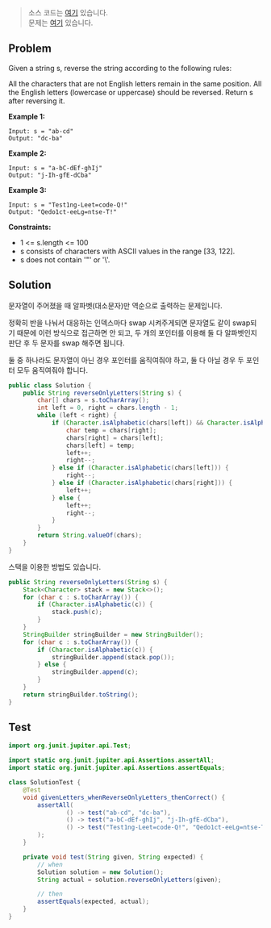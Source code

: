 > 소스 코드는 [여기](https://github.com/lcalmsky/leetcode/blob/master/src/main/java/io/lcalmsky/leetcode/reverse_only_letters/Solution.java) 있습니다.  
> 문제는 [여기](https://leetcode.com/explore/challenge/card/september-leetcoding-challenge-2021/637/week-2-september-8th-september-14th/3974/) 있습니다.

## Problem

Given a string s, reverse the string according to the following rules:

All the characters that are not English letters remain in the same position.
All the English letters (lowercase or uppercase) should be reversed.
Return s after reversing it.

**Example 1:**

```
Input: s = "ab-cd"
Output: "dc-ba"
```

**Example 2:**

```
Input: s = "a-bC-dEf-ghIj"
Output: "j-Ih-gfE-dCba"
```

**Example 3:**

```
Input: s = "Test1ng-Leet=code-Q!"
Output: "Qedo1ct-eeLg=ntse-T!"
```

**Constraints:**

* 1 <= s.length <= 100
* s consists of characters with ASCII values in the range [33, 122].
* s does not contain '\"' or '\\'.

## Solution

문자열이 주어졌을 때 알파벳(대소문자)만 역순으로 출력하는 문제입니다.

정확히 반을 나눠서 대응하는 인덱스마다 swap 시켜주게되면 문자열도 같이 swap되기 때문에 이런 방식으로 접근하면 안 되고, 두 개의 포인터를 이용해 둘 다 알파벳인지 판단 후 두 문자를 swap 해주면 됩니다.

둘 중 하나라도 문자열이 아닌 경우 포인터를 움직여줘야 하고, 둘 다 아닐 경우 두 포인터 모두 움직여줘야 합니다.

```java
public class Solution {
    public String reverseOnlyLetters(String s) {
        char[] chars = s.toCharArray();
        int left = 0, right = chars.length - 1;
        while (left < right) {
            if (Character.isAlphabetic(chars[left]) && Character.isAlphabetic(chars[right])) {
                char temp = chars[right];
                chars[right] = chars[left];
                chars[left] = temp;
                left++;
                right--;
            } else if (Character.isAlphabetic(chars[left])) {
                right--;
            } else if (Character.isAlphabetic(chars[right])) {
                left++;
            } else {
                left++;
                right--;
            }
        }
        return String.valueOf(chars);
    }
}
```

스택을 이용한 방법도 있습니다.

```java
public String reverseOnlyLetters(String s) {
    Stack<Character> stack = new Stack<>();
    for (char c : s.toCharArray()) {
        if (Character.isAlphabetic(c)) {
            stack.push(c);
        }
    }
    StringBuilder stringBuilder = new StringBuilder();
    for (char c : s.toCharArray()) {
        if (Character.isAlphabetic(c)) {
            stringBuilder.append(stack.pop());
        } else {
            stringBuilder.append(c);
        }
    }
    return stringBuilder.toString();
}
```

## Test

```java
import org.junit.jupiter.api.Test;

import static org.junit.jupiter.api.Assertions.assertAll;
import static org.junit.jupiter.api.Assertions.assertEquals;

class SolutionTest {
    @Test
    void givenLetters_whenReverseOnlyLetters_thenCorrect() {
        assertAll(
                () -> test("ab-cd", "dc-ba"),
                () -> test("a-bC-dEf-ghIj", "j-Ih-gfE-dCba"),
                () -> test("Test1ng-Leet=code-Q!", "Qedo1ct-eeLg=ntse-T!")
        );
    }

    private void test(String given, String expected) {
        // when
        Solution solution = new Solution();
        String actual = solution.reverseOnlyLetters(given);

        // then
        assertEquals(expected, actual);
    }
}
```